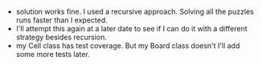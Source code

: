 - solution works fine. I used a recursive approach. Solving all the puzzles runs faster than I expected. 
- I'll attempt this again at a later date to see if I can do it with a different strategy besides recursion. 
- my Cell class has test coverage. But my Board class doesn't I'll add some more tests later. 